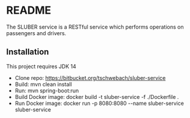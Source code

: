 # README

The SLUBER service is a RESTful service which performs operations on passengers and drivers.

## Installation
This project requires JDK 14

* Clone repo: https://bitbucket.org/tschwebach/sluber-service
* Build:  mvn clean install
* Run: mvn spring-boot:run
* Build Docker image:  docker build -t sluber-service -f ./Dockerfile .
* Run Docker image:  docker run -p 8080:8080 --name sluber-service sluber-service